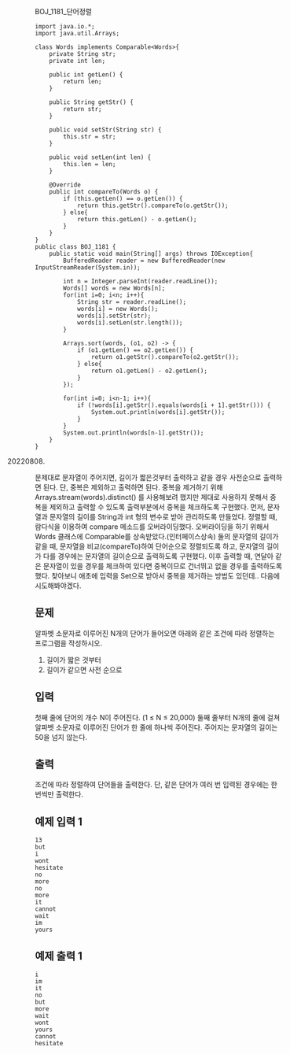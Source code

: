 BOJ_1181_단어정렬

```
import java.io.*;
import java.util.Arrays;

class Words implements Comparable<Words>{
    private String str;
    private int len;

    public int getLen() {
        return len;
    }

    public String getStr() {
        return str;
    }

    public void setStr(String str) {
        this.str = str;
    }

    public void setLen(int len) {
        this.len = len;
    }

    @Override
    public int compareTo(Words o) {
        if (this.getLen() == o.getLen()) {
            return this.getStr().compareTo(o.getStr());
        } else{
            return this.getLen() - o.getLen();
        }
    }
}
public class BOJ_1181 {
    public static void main(String[] args) throws IOException{
        BufferedReader reader = new BufferedReader(new InputStreamReader(System.in));

        int n = Integer.parseInt(reader.readLine());
        Words[] words = new Words[n];
        for(int i=0; i<n; i++){
            String str = reader.readLine();
            words[i] = new Words();
            words[i].setStr(str);
            words[i].setLen(str.length());
        }

        Arrays.sort(words, (o1, o2) -> {
            if (o1.getLen() == o2.getLen()) {
                return o1.getStr().compareTo(o2.getStr());
            } else{
                return o1.getLen() - o2.getLen();
            }
        });

        for(int i=0; i<n-1; i++){
            if (!words[i].getStr().equals(words[i + 1].getStr())) {
                System.out.println(words[i].getStr());
            }
        }
        System.out.println(words[n-1].getStr());
    }
}
```

20220808.
문제대로 문자열이 주어지면, 길이가 짧은것부터 출력하고 같을 경우 사전순으로 출력하면 된다. 단, 중복은 제외하고 출력하면 된다.
중복을 제거하기 위해 Arrays.stream(words).distinct() 를 사용해보려 했지만 제대로 사용하지 못해서 중복을 제외하고 출력할 수 있도록 출력부분에서 중복을 체크하도록 구현했다. 
먼저, 문자열과 문자열의 길이를 String과 int 형의 변수로 받아 관리하도록 만들었다. 정렬할 때, 람다식을 이용하여 compare 메소드를 오버라이딩했다. 오버라이딩을 하기 위해서 Words 클래스에 Comparable<Words>를 상속받았다.(인터페이스상속)
둘의 문자열의 길이가 같을 때, 문자열을 비교(compareTo)하여 단어순으로 정렬되도록 하고, 문자열의 길이가 다를 경우에는 문자열의 길이순으로 출력하도록 구현했다. 이후 출력할 때, 연달아 같은 문자열이 있을 경우를 체크하여 있다면 중복이므로 건너뛰고 없을 경우를 출력하도록 했다.
찾아보니 애초에 입력을 Set으로 받아서 중복을 제거하는 방법도 있던데.. 다음에 시도해봐야겠다.



## 문제

알파벳 소문자로 이루어진 N개의 단어가 들어오면 아래와 같은 조건에 따라 정렬하는 프로그램을 작성하시오.

1. 길이가 짧은 것부터
2. 길이가 같으면 사전 순으로

## 입력

첫째 줄에 단어의 개수 N이 주어진다. (1 ≤ N ≤ 20,000) 둘째 줄부터 N개의 줄에 걸쳐 알파벳 소문자로 이루어진 단어가 한 줄에 하나씩 주어진다. 주어지는 문자열의 길이는 50을 넘지 않는다.

## 출력

조건에 따라 정렬하여 단어들을 출력한다. 단, 같은 단어가 여러 번 입력된 경우에는 한 번씩만 출력한다.

## 예제 입력 1 

```
13
but
i
wont
hesitate
no
more
no
more
it
cannot
wait
im
yours
```

## 예제 출력 1 

```
i
im
it
no
but
more
wait
wont
yours
cannot
hesitate
```